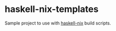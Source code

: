 # haskell-nix-templates

Sample project to use with [haskell-nix](https://github.com/NCrashed/haskell-nix) build scripts.

